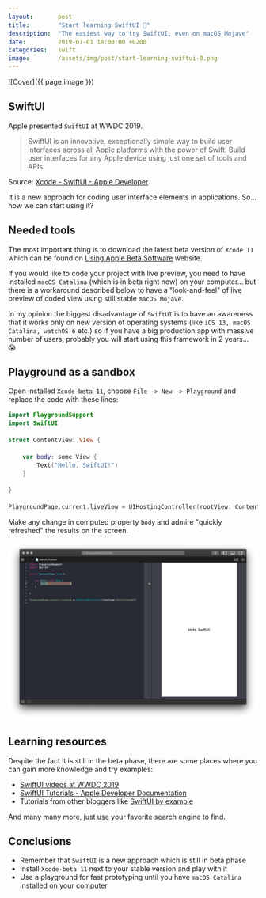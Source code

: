 ```yaml
---
layout:       post
title:        "Start learning SwiftUI 🦆"
description:  "The easiest way to try SwiftUI, even on macOS Mojave"
date:         2019-07-01 18:00:00 +0200
categories:   swift
image:        /assets/img/post/start-learning-swiftui-0.png
---
```


![Cover]({{ page.image }})

## SwiftUI

Apple presented `SwiftUI` at WWDC 2019.

> SwiftUI is an innovative, exceptionally simple way to build user interfaces across all Apple platforms with the power of Swift. Build user interfaces for any Apple device using just one set of tools and APIs.

Source: [Xcode - SwiftUI - Apple Developer](https://developer.apple.com/xcode/swiftui/)

It is a new approach for coding user interface elements in applications. So... how we can start using it?

## Needed tools

The most important thing is to download the latest beta version of `Xcode 11` which can be found on [Using Apple Beta Software](https://developer.apple.com/support/beta-software/) website.

If you would like to code your project with live preview, you need to have installed `macOS Catalina` (which is in beta right now) on your computer... but there is a workaround described below to have a "look-and-feel" of live preview of coded view using still stable `macOS Mojave`.

In my opinion the biggest disadvantage of `SwiftUI` is to have an awareness that it works only on new version of operating systems (like `iOS 13, macOS Catalina, watchOS 6` etc.) so if you have a big production app with massive number of users, probably you will start using this framework in 2 years... 😱

## Playground as a sandbox

Open installed `Xcode-beta 11`, choose `File -> New -> Playground` and replace the code with these lines:

```swift
import PlaygroundSupport
import SwiftUI

struct ContentView: View {

    var body: some View {
        Text("Hello, SwiftUI!")
    }

}

PlaygroundPage.current.liveView = UIHostingController(rootView: ContentView())
```

Make any change in computed property `body` and admire "quickly refreshed" the results on the screen.

![SwiftUI in Xcode Playground](/assets/img/post/start-learning-swiftui-1.png)

## Learning resources

Despite the fact it is still in the beta phase, there are some places where you can gain more knowledge and try examples:
- [SwiftUI videos at WWDC 2019](https://developer.apple.com/videos/wwdc2019/?q=swiftui)
- [SwiftUI Tutorials - Apple Developer Documentation](https://developer.apple.com/tutorials/swiftui/)
- Tutorials from other bloggers like [SwiftUI by example](https://www.hackingwithswift.com/quick-start/swiftui)

And many many more, just use your favorite search engine to find.

## Conclusions

- Remember that `SwiftUI` is a new approach which is still in beta phase
- Install `Xcode-beta 11` next to your stable version and play with it
- Use a playground for fast prototyping until you have `macOS Catalina` installed on your computer
